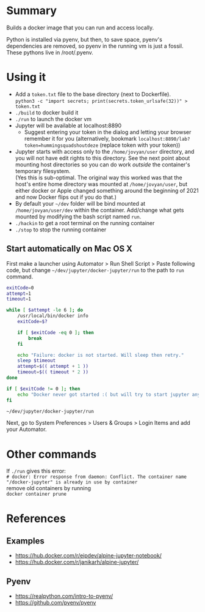 # Summary

Builds a docker image that you can run and access locally. 

Python is installed via pyenv, but then, to save space, pyenv's dependencies are removed, so pyenv in the 
running vm is just a fossil. These pythons live in /root/.pyenv.

# Using it

* Add a `token.txt` file to the base directory (next to Dockerfile).  
    `python3 -c "import secrets; print(secrets.token_urlsafe(32))" > token.txt`
* `./build` to docker build it
* `./run` to launch the docker vm
* Jupyter will be available at localhost:8890
    * Suggest entering your token in the dialog and letting your browser remember it for you (alternatively, bookmark `localhost:8890/lab?token=hummingsquadshoutdeze` (replace token with your token))
* Jupyter starts with access only to the `/home/jovyan/user` directory, and you will not have edit rights to this 
    directory. See the next point about mounting host directories so you can do work *outside* the container's 
    temporary filesystem.  
    (Yes this is sub-optimal. The original way this worked was that the host's entire home 
    directory was mounted at `/home/jovyan/user`, but either docker or Apple changed something around the beginning of 
    2021 and now Docker flips out if you do that.)
* By default your `~/dev` folder will be bind mounted at `/home/jovyan/user/dev` within the container. Add/change what gets
mounted by modifying the bash script named `run`.
* `./hackin` to get a root terminal on the running container
* `./stop` to stop the running container

## Start automatically on Mac OS X

First make a launcher using Automator > Run Shell Script > Paste following code, but change 
`~/dev/jupyter/docker-jupyter/run` to the path to `run` command.

```bash
exitCode=0
attempt=1
timeout=1

while [ $attempt -le 6 ]; do
    /usr/local/bin/docker info
    exitCode=$?

    if [ $exitCode -eq 0 ]; then
	    break
    fi

    echo "Failure: docker is not started. Will sleep then retry."
    sleep $timeout
    attempt=$(( attempt + 1 ))
    timeout=$(( timeout * 2 ))
done

if [ $exitCode != 0 ]; then
    echo "Docker never got started :( but will try to start jupyter anyways"
fi

~/dev/jupyter/docker-jupyter/run
```

Next, go to System Preferences > Users & Groups > Login Items and add your Automator.

# Other commands

If `./run` gives this error:  
`# docker: Error response from daemon: Conflict. The container name "/docker-jupyter" is already in use by container`  
remove old containers by running  
`docker container prune`

# References

## Examples

* https://hub.docker.com/r/eipdev/alpine-jupyter-notebook/
* https://hub.docker.com/r/janikarh/alpine-jupyter/

## Pyenv

* https://realpython.com/intro-to-pyenv/
* https://github.com/pyenv/pyenv
